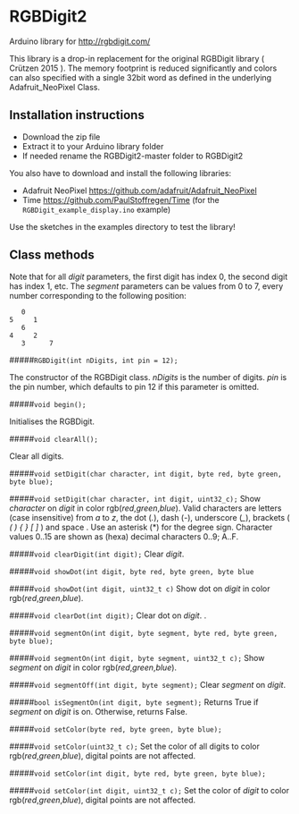 # RGBDigit2
Arduino library for http://rgbdigit.com/

This library is a drop-in replacement for the original RGBDigit library ( Crützen 2015 ). The memory footprint is reduced significantly and colors can also specified with a single 32bit word as defined in the underlying Adafruit_NeoPixel Class. 

## Installation instructions
* Download the zip file
* Extract it to your Arduino library folder
* If needed rename the RGBDigit2-master folder to RGBDigit2
 
You also have to download and install the following libraries:
* Adafruit NeoPixel https://github.com/adafruit/Adafruit_NeoPixel
* Time https://github.com/PaulStoffregen/Time (for the `RGBDigit_example_display.ino` example)

Use the sketches in the examples directory to test the library!

## Class methods
Note that for all *digit* parameters, the first digit has index 0, the second digit has index 1, etc.
The *segment* parameters can be values from 0 to 7, every number corresponding to the following position:

       0
    5     1
       6
    4     2
       3      7

#####```RGBDigit(int nDigits, int pin = 12);```

The constructor of the RGBDigit class. *nDigits* is the number of digits. *pin* is the pin number, which defaults to pin 12 if this parameter is omitted.

#####```void begin();```

Initialises the RGBDigit.

#####```void clearAll();```

Clear all digits.

#####```void setDigit(char character, int digit, byte red, byte green, byte blue);```

#####```void setDigit(char character, int digit, uint32_c);```
Show *character* on *digit* in color rgb(*red*,*green*,*blue*). Valid characters are letters (case insensitive) from *a* to *z*, the dot (*.*), dash (*-*), underscore (*_*), brackets ( *( ) { } [ ]* ) and space . Use an asterisk (*) for the degree sign. Character values 0..15 are shown as (hexa) decimal characters 0..9; A..F.

#####```void clearDigit(int digit);```
Clear *digit*.

#####```void showDot(int digit, byte red, byte green, byte blue```

#####```void showDot(int digit, uint32_t c)```
Show dot on *digit* in color rgb(*red*,*green*,*blue*). 

#####```void clearDot(int digit);```
Clear dot on *digit*. .

#####```void segmentOn(int digit, byte segment, byte red, byte green, byte blue);```

#####```void segmentOn(int digit, byte segment, uint32_t c);```
Show *segment* on *digit* in color rgb(*red*,*green*,*blue*). 

#####```void segmentOff(int digit, byte segment);```
Clear *segment* on *digit*.

#####```bool isSegmentOn(int digit, byte segment);```
Returns True if *segment* on *digit* is on. Otherwise, returns False.

#####```void setColor(byte red, byte green, byte blue);```

#####```void setColor(uint32_t c);```
Set the color of all digits to color rgb(*red*,*green*,*blue*), digital points are not affected.

#####```void setColor(int digit, byte red, byte green, byte blue);```

#####```void setColor(int digit, uint32_t c);```
Set the color of *digit* to color rgb(*red*,*green*,*blue*), digital points are not affected.

